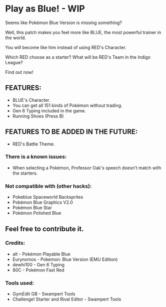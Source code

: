 # Play as Blue! - WIP
Seems like Pokémon Blue Version is missing something?

Well, this patch makes you feel more like BLUE, the most powerful trainer in the world.

You will become like him instead of using RED's Character.

Which RED choose as a starter? What will be RED's Team in the Indigo League?

Find out now!

## FEATURES:
- BLUE's Character.
- You can get all 151 kinds of Pokémon without trading.
- Gen 6 Typing included in the game.
- Running Shoes (Press B)

## FEATURES TO BE ADDED IN THE FUTURE:
- RED's Battle Theme.

### There is a known issues:
- When selecting a Pokémon, Professor Oak's speech doesn’t match with the starters.

### Not compatible with (other hacks):
- Pokeblue Spaceworld Backsprites 
- Pokémon Blue Graphics V2.0
- Pokémon Blue Star
- Pokémon Polished Blue

## Feel free to contribute it.

### Credits:
- alt - Pokémon Playable Blue
- Eurynomos - Pokemon: Blue Version (EMU Edition)
- dewhi100 - Gen 6 Typing
- 80C - Pokémon Fast Red

### Tools used:
- GymEdit GB - Swampert Tools
- Challenge! Starter and Rival Editor - Swampert Tools
